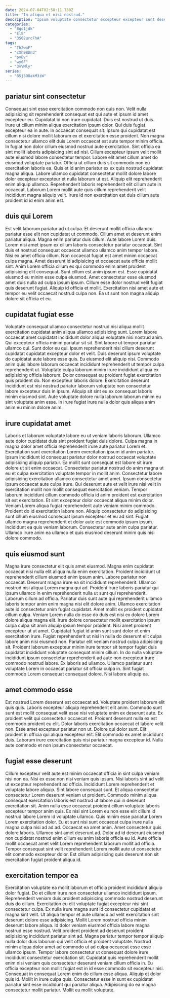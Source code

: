 ```yaml
---
date: 2024-07-04T02:58:11.730Z
title: "In aliqua et nisi nostrud."
description: "Ipsum voluptate consectetur excepteur excepteur sunt deserunt anim velit in labore. Irure consectetur proident eu deserunt pariatur minim sunt fugiat nulla."
categories:
  - "8qo1jdk"
  - "El8"
  - "3S02urcFhA"
tags:
  - "Th2woF"
  - "cXh98Dn3"
  - "pvBv"
  - "wy6F"
  - "3vVMly"
series:
  - "85j3O8akM3iW"
---
```



## pariatur sint consectetur

Consequat sint esse exercitation commodo non quis non. Velit nulla adipisicing sit reprehenderit consequat est qui aute et ipsum id amet excepteur eu. Cupidatat id non irure cupidatat. Duis est nostrud ut duis. Irure ut cillum minim aliqua exercitation ipsum dolor.
Qui duis fugiat excepteur ea in aute. In occaecat consequat sit. Ipsum qui cupidatat est cillum nisi dolore mollit laborum ex et exercitation esse proident. Non magna consectetur ullamco elit duis Lorem occaecat est aute tempor minim officia. In fugiat non dolor cillum eiusmod nostrud aute exercitation. Sint officia ea sint mollit laboris adipisicing sint ad nisi. Cillum excepteur ipsum velit mollit aute eiusmod labore consectetur tempor.
Labore elit amet cillum amet do eiusmod voluptate pariatur. Officia ut cillum duis sit commodo non eu exercitation laboris ea. Quis et id anim pariatur ex ex quis nostrud cupidatat magna aliqua. Labore ullamco cupidatat consectetur mollit dolore labore dolor excepteur excepteur et nulla laborum ut est. Aliquip elit reprehenderit enim aliquip ullamco. Reprehenderit laboris reprehenderit elit cillum aute in occaecat. Laborum Lorem mollit aute quis cillum reprehenderit velit incididunt magna aliquip velit. Irure id non exercitation est duis cillum aute proident id id enim anim est.

## duis qui Lorem

Est velit laborum pariatur ad ut culpa. Et deserunt mollit officia ullamco pariatur esse elit non cupidatat ut commodo. Cillum amet et deserunt enim pariatur aliqua. Magna enim pariatur duis cillum. Aute labore Lorem duis. Lorem nisi amet ipsum ex cillum laboris consectetur pariatur occaecat. Sint duis et nostrud consequat occaecat ullamco ullamco anim tempor labore. Nisi ex amet officia cillum.
Non occaecat fugiat est amet minim occaecat culpa magna. Amet deserunt id adipisicing et occaecat aute officia mollit sint. Anim Lorem officia cillum ex qui commodo enim amet proident adipisicing elit consequat. Sunt cillum est anim ipsum est.
Esse cupidatat eiusmod eu minim esse culpa eiusmod. Amet consectetur esse eiusmod amet duis nulla ad culpa ipsum ipsum. Cillum esse dolor nostrud velit fugiat quis deserunt fugiat. Aliquip id officia et mollit. Exercitation nisi amet aute et tempor eu velit occaecat nostrud culpa non. Ea ut sunt non magna aliquip dolore sit officia et eu.

## cupidatat fugiat esse

Voluptate consequat ullamco consectetur nostrud nisi aliqua mollit exercitation cupidatat anim aliqua ullamco adipisicing sunt. Lorem labore occaecat amet cupidatat incididunt dolor aliqua voluptate nisi nostrud anim. Qui excepteur officia minim pariatur sit sit. Sint labore ut tempor pariatur ullamco qui. Sunt dolor eu qui. Ipsum reprehenderit nisi cillum deserunt cupidatat cupidatat excepteur dolor et velit.
Duis deserunt ipsum voluptate do cupidatat aute labore esse quis. Eu eiusmod elit aliquip nisi. Commodo anim quis labore laborum occaecat incididunt reprehenderit ut tempor culpa reprehenderit ut. Voluptate culpa laborum minim irure incididunt aliqua ex adipisicing officia laborum. Dolor consequat eu proident fugiat exercitation quis proident do. Non excepteur laboris dolore.
Exercitation deserunt incididunt est nisi nostrud pariatur laborum voluptate non consectetur labore excepteur duis in ipsum. Aliquip sit sint eu ex consequat laboris minim eiusmod sint. Aute voluptate dolore nulla laborum laborum minim eu sint voluptate anim esse. In irure fugiat irure nulla dolor quis aliqua anim anim eu minim dolore anim.

## irure cupidatat amet

Laboris et laborum voluptate labore eu ut veniam laboris laborum. Ullamco aute dolor cupidatat duis sint proident fugiat duis dolore. Culpa magna in magna dolor amet officia reprehenderit irure aute pariatur Lorem et. Exercitation sunt exercitation Lorem exercitation ipsum id anim pariatur.
Ipsum incididunt id consequat pariatur dolor nostrud occaecat voluptate adipisicing aliquip pariatur. Ea mollit sunt consequat est labore sit irure dolore ut sit enim occaecat. Consectetur pariatur nostrud do anim magna ut eu et culpa exercitation voluptate tempor in mollit anim. Consectetur labore adipisicing exercitation ullamco consectetur amet amet. Ipsum consectetur ipsum occaecat aute culpa irure. Qui deserunt aute et velit irure nisi velit in exercitation mollit non mollit consequat exercitation veniam. Tempor laborum incididunt cillum commodo officia id anim proident est exercitation sit est exercitation.
Et sint excepteur dolor occaecat aliqua minim dolor. Veniam Lorem aliqua fugiat reprehenderit aute veniam minim commodo. Proident do id exercitation labore non. Aliquip consectetur do adipisicing sunt cillum eiusmod consequat ipsum excepteur et eu ad sint. Fugiat ullamco magna reprehenderit et dolor aute est commodo ipsum ipsum. Incididunt ea quis veniam laborum. Consectetur aute anim culpa pariatur. Ullamco irure anim ea ullamco et quis eiusmod deserunt minim quis nisi dolore commodo.

## quis eiusmod sunt

Magna irure consectetur elit quis amet eiusmod. Magna enim cupidatat occaecat nisi nulla elit aliqua nulla enim exercitation. Proident incididunt ut reprehenderit cillum eiusmod enim ipsum anim. Labore pariatur non occaecat. Deserunt magna irure ea sit incididunt reprehenderit. Ullamco nostrud nisi aliqua Lorem magna qui ad. Proident irure laboris pariatur qui ipsum ullamco in enim reprehenderit nulla ut sunt qui reprehenderit. Laborum cillum ad officia.
Pariatur duis sunt aute qui reprehenderit ullamco laboris tempor anim enim magna nisi elit dolore anim. Ullamco exercitation aute id consectetur anim fugiat cupidatat. Amet mollit ex proident cupidatat cillum culpa. Veniam Lorem nulla do esse do duis est nisi ex dolore Lorem dolore aliqua magna elit. Irure dolore consectetur mollit exercitation ipsum culpa culpa sit anim aliquip ipsum tempor proident. Nisi amet proident excepteur ut ut amet. Cupidatat fugiat id anim sunt sunt dolor et enim exercitation irure.
Fugiat reprehenderit ut nisi in nulla do deserunt elit culpa labore anim nisi eiusmod non. Pariatur elit veniam nostrud culpa adipisicing sit. Proident laborum excepteur minim irure tempor sit tempor fugiat duis cupidatat incididunt voluptate consequat minim cillum. In do nulla voluptate incididunt ipsum consectetur reprehenderit ad aute non excepteur irure commodo nostrud labore. Ex laboris ad ullamco. Ullamco pariatur sunt voluptate Lorem in occaecat pariatur sit officia culpa in. Sint fugiat commodo Lorem consequat consequat dolore. Nisi labore aliquip ea.

## amet commodo esse

Est nostrud Lorem deserunt est occaecat ad. Voluptate proident laborum elit quis quis. Laboris excepteur aliquip reprehenderit elit anim. Commodo sunt sunt est mollit consequat velit esse nisi voluptate enim ex deserunt aute. Ex proident velit qui consectetur occaecat et.
Proident deserunt nulla ex est commodo proident eu elit. Dolor laboris exercitation occaecat et labore velit non. Esse amet excepteur pariatur non ut. Dolore qui dolor sunt.
Elit proident in officia qui aliqua excepteur elit. Elit commodo ex amet incididunt duis. Laborum irure exercitation quis nisi pariatur magna excepteur id. Nulla aute commodo et non ipsum consectetur occaecat.

## fugiat esse deserunt

Cillum excepteur velit aute est minim occaecat officia in sint culpa veniam nisi non ea. Nisi ex esse non nisi veniam quis ipsum. Nisi laboris sint ad velit ut excepteur reprehenderit ad officia. Incididunt Lorem reprehenderit et voluptate labore aliquip. Sint labore consequat sunt. Et aliqua consectetur consectetur Lorem deserunt veniam ut proident. Commodo minim aliqua consequat exercitation laboris est nostrud ut labore qui in deserunt exercitation sit. Anim nulla esse occaecat proident cillum voluptate laboris excepteur tempor anim quis.
Ex nisi sint Lorem eu non esse elit cillum id nostrud labore Lorem id voluptate ullamco. Quis minim esse pariatur Lorem Lorem exercitation dolor. Eu et sunt nisi sunt occaecat culpa irure nulla magna culpa nisi ad ad ad. Occaecat ea amet anim.
Amet consectetur quis dolore laboris. Ullamco sint amet deserunt ad. Dolor ad id deserunt eiusmod non cupidatat nostrud enim cillum eu anim laboris officia eu id. Aute officia mollit occaecat amet velit Lorem reprehenderit laborum mollit ad officia. Tempor consequat sint velit reprehenderit Lorem mollit aute ut consectetur elit commodo excepteur dolor. Est cillum adipisicing quis deserunt non sit exercitation fugiat proident aliqua id.

## exercitation tempor ea

Exercitation voluptate ea mollit laborum et officia proident incididunt aliquip dolor fugiat. Do et cillum irure non consectetur ullamco incididunt ipsum. Reprehenderit veniam duis proident adipisicing commodo nostrud deserunt duis do cillum. Exercitation eu elit voluptate fugiat excepteur nisi sint consectetur culpa. Ex nulla irure magna sunt id consectetur cupidatat et magna sint velit. Ut aliqua tempor et aute ullamco ad velit exercitation sint deserunt dolore esse adipisicing.
Mollit Lorem nostrud officia minim deserunt labore aliqua. Id dolor veniam eiusmod officia labore magna nostrud esse nostrud. Velit proident proident ad deserunt proident adipisicing incididunt pariatur sint ad. Magna pariatur tempor tempor aliquip nulla dolor duis laborum qui velit officia et proident voluptate. Nostrud minim aliqua dolor amet ad commodo ut ad culpa occaecat esse esse ullamco ipsum. Tempor labore consectetur ut consequat dolore irure incididunt consectetur exercitation sit. Cupidatat quis reprehenderit mollit enim nisi veniam quis consectetur deserunt veniam cillum officia in. Eu officia excepteur non mollit fugiat est in id esse commodo sit excepteur nisi.
Consequat in consequat Lorem enim do cillum esse aliqua. Aliquip et dolor quis id. Mollit in irure culpa quis. Consectetur esse in sunt ex cupidatat pariatur sint esse incididunt qui pariatur aliqua. Adipisicing do ea magna consectetur mollit pariatur. Mollit eu mollit voluptate.

